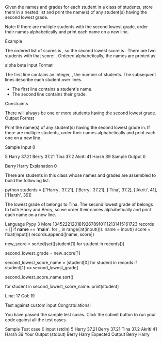 Given the names and grades for each student in a class of  students, store them in a nested list and print the name(s) of any student(s) having the second lowest grade.

Note: If there are multiple students with the second lowest grade, order their names alphabetically and print each name on a new line.

Example

The ordered list of scores is , so the second lowest score is . There are two students with that score: . Ordered alphabetically, the names are printed as:

alpha
beta
Input Format

The first line contains an integer, , the number of students.
The  subsequent lines describe each student over  lines.
- The first line contains a student's name.
- The second line contains their grade.

Constraints

There will always be one or more students having the second lowest grade.
Output Format

Print the name(s) of any student(s) having the second lowest grade in. If there are multiple students, order their names alphabetically and print each one on a new line.

Sample Input 0

5
Harry
37.21
Berry
37.21
Tina
37.2
Akriti
41
Harsh
39
Sample Output 0

Berry
Harry
Explanation 0

There are  students in this class whose names and grades are assembled to build the following list:

python students = [['Harry', 37.21], ['Berry', 37.21], ['Tina', 37.2], ['Akriti', 41], ['Harsh', 39]]

The lowest grade of  belongs to Tina. The second lowest grade of  belongs to both Harry and Berry, so we order their names alphabetically and print each name on a new line.

Language
Pypy 3
More
1345222120181926789101112131415161723
records = []
if __name__ == '__main__':
    for _ in range(int(input())):
        name = input()
        score = float(input())
        records.append([name, score])
        
new_score = sorted(set([student[1] for student in records]))

second_lowest_grade   = new_score[1]

second_lowest_score_name = [student[0] for student in records if student[1] == second_lowest_grade]

second_lowest_score_name.sort()

for student in second_lowest_score_name:
    print(student)


    

Line: 17 Col: 19

Test against custom input
Congratulations!

You have passed the sample test cases. Click the submit button to run your code against all the test cases.


Sample Test case 0
Input (stdin)
5
Harry
37.21
Berry
37.21
Tina
37.2
Akriti
41
Harsh
39
Your Output (stdout)
Berry
Harry
Expected Output
Berry
Harry
